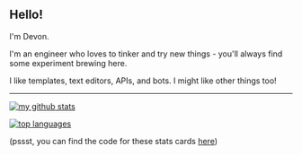 <!--
**devon-wolf/devon-wolf** is a ✨ _special_ ✨ repository because its `README.md` (this file) appears on your GitHub profile.

Here are some ideas to get you started:

- 🔭 I’m currently working on ...
- 🌱 I’m currently learning ...
- 👯 I’m looking to collaborate on ...
- 🤔 I’m looking for help with ...
- 💬 Ask me about ...
- 📫 How to reach me: ...
- 😄 Pronouns: ...
- ⚡ Fun fact: ...
-->
## Hello!
I'm Devon.

I'm an engineer who loves to tinker and try new things - you'll always find some experiment brewing here.

I like templates, text editors, APIs, and bots. I might like other things too!

---

[![my github stats](https://github-readme-stats.vercel.app/api?username=devon-wolf&show_icons=true&theme=calm)](https://github.com/anuraghazra/github-readme-stats)

[![top languages](https://github-readme-stats.vercel.app/api/top-langs/?username=devon-wolf&show_icons=true&theme=calm&layout=compact)](https://github.com/devon-wolf/github-readme-stats)

(pssst, you can find the code for these stats cards [here](https://github.com/anuraghazra/github-readme-stats))
